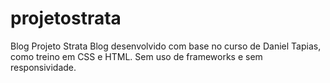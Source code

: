 # projetostrata
 Blog Projeto Strata
Blog desenvolvido com base no curso de Daniel Tapias, como treino em CSS e HTML. Sem uso de frameworks e sem responsividade.
